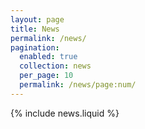```yaml
---
layout: page
title: News
permalink: /news/
pagination: 
  enabled: true
  collection: news
  per_page: 10
  permalink: /news/page:num/
---
```


{% include news.liquid %}
